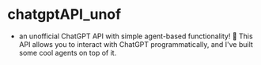 # chatgptAPI_unof
- an unofficial ChatGPT API with simple agent-based functionality! 🤖  This API allows you to interact with ChatGPT programmatically, and I've built some cool agents on top of it.
